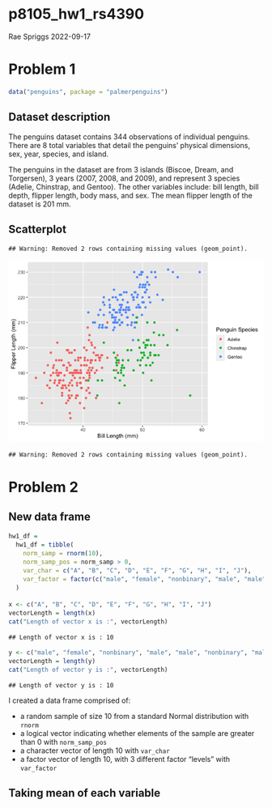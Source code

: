 p8105_hw1_rs4390
================
Rae Spriggs
2022-09-17

# Problem 1

``` r
data("penguins", package = "palmerpenguins")
```

## Dataset description

The penguins dataset contains 344 observations of individual penguins.
There are 8 total variables that detail the penguins’ physical
dimensions, sex, year, species, and island.

The penguins in the dataset are from 3 islands (Biscoe, Dream, and
Torgersen), 3 years (2007, 2008, and 2009), and represent 3 species
(Adelie, Chinstrap, and Gentoo). The other variables include: bill
length, bill depth, flipper length, body mass, and sex. The mean flipper
length of the dataset is 201 mm.

## Scatterplot

    ## Warning: Removed 2 rows containing missing values (geom_point).

![](p8105_hw1_rs4390_files/figure-gfm/scatterplot-1.png)<!-- -->

    ## Warning: Removed 2 rows containing missing values (geom_point).

# Problem 2

## New data frame

``` r
hw1_df = 
  hw1_df = tibble(
    norm_samp = rnorm(10), 
    norm_samp_pos = norm_samp > 0, 
    var_char = c("A", "B", "C", "D", "E", "F", "G", "H", "I", "J"),
    var_factor = factor(c("male", "female", "nonbinary", "male", "male", "nonbinary", "male", "male", "female", "nonbinary")),
  )

x <- c("A", "B", "C", "D", "E", "F", "G", "H", "I", "J")
vectorLength = length(x)
cat("Length of vector x is :", vectorLength)
```

    ## Length of vector x is : 10

``` r
y <- c("male", "female", "nonbinary", "male", "male", "nonbinary", "male", "male", "female", "nonbinary")
vectorLength = length(y)
cat("Length of vector y is :", vectorLength)
```

    ## Length of vector y is : 10

I created a data frame comprised of:

-   a random sample of size 10 from a standard Normal distribution with
    `rnorm`
-   a logical vector indicating whether elements of the sample are
    greater than 0 with `norm_samp_pos`
-   a character vector of length 10 with `var_char`
-   a factor vector of length 10, with 3 different factor “levels” with
    `var_factor`

## Taking mean of each variable
